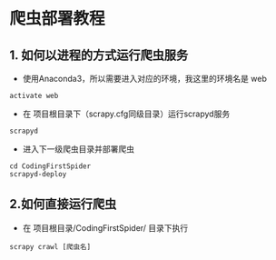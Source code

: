 # 爬虫部署教程
## 1. 如何以进程的方式运行爬虫服务
- 使用Anaconda3，所以需要进入对应的环境，我这里的环境名是 web
```
activate web
```

- 在 项目根目录下（scrapy.cfg同级目录）运行scrapyd服务
```
scrapyd
```

- 进入下一级爬虫目录并部署爬虫
```
cd CodingFirstSpider
scrapyd-deploy
```

## 2.如何直接运行爬虫
- 在 项目根目录/CodingFirstSpider/ 目录下执行
```
scrapy crawl [爬虫名]
```